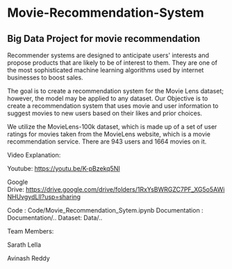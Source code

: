 # Movie-Recommendation-System
## Big Data Project for movie recommendation

Recommender systems are designed to anticipate users' interests and propose products that 
are likely to be of interest to them. They are one of the most sophisticated machine learning 
algorithms used by internet businesses to boost sales.

The goal is to create a recommendation system for the Movie Lens dataset; however, the 
model may be applied to any dataset. Our Objective is to create a recommendation system that 
uses movie and user information to suggest movies to new users based on their likes and prior 
choices.

We utilize the MovieLens-100k dataset, which is made up of a set of user ratings for 
movies taken from the MovieLens website, which is a movie recommendation service. There are 
943 users and 1664 movies on it.

Video Explanation:

Youtube: https://youtu.be/K-pBzekq5NI

Google Drive: https://drive.google.com/drive/folders/1RxYsBWRGZC7PF_XG5o5AWiNHUvgydLlI?usp=sharing

Code : Code/Movie_Recommendation_Sytem.ipynb
Documentation : Documentation/..
Dataset: Data/..

Team Members:

  Sarath Lella
  
  Avinash Reddy
